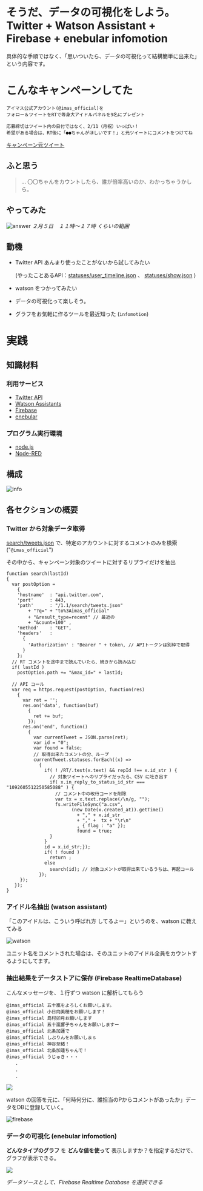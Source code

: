 # そうだ、データの可視化をしよう。Twitter + Watson Assistant + Firebase + enebular infomotion

具体的な手順ではなく、「思いついたら、データの可視化って結構簡単に出来た」という内容です。

# こんなキャンペーンしてた

```
アイマス公式アカウント(@imas_official)を
フォロー＆ツイートをRTで等身大アイドルパネルを9名にプレゼント

応募締切はツイート内の日付ではなく、2/11（月祝）いっぱい！
希望がある場合は、RT後に「●●ちゃんがほしいです！」と元ツイートにコメントをつけてね
```
[キャンペーン元ツイート](https://twitter.com/imas_official/status/1092605512250585088)


## ふと思う
> ... 〇〇ちゃんをカウントしたら、誰が倍率高いのか、わかっちゃうかしら。

## やってみた

![answer](https://dl.dropboxusercontent.com/s/56fhnenmwsuumiu/20190207-01_06.png)
*２月５日　１１時〜１７時 くらいの範囲*


## 動機
- Twitter API あんまり使ったことがないから試してみたい

   (やったことあるAPI：[statuses/user_timeline.json](https://developer.twitter.com/en/docs/tweets/timelines/api-reference/get-statuses-user_timeline.html)  、 [statuses/show.json](https://developer.twitter.com/en/docs/tweets/post-and-engage/api-reference/get-statuses-show-id) )

- watson をつかってみたい

- データの可視化って楽しそう。

- グラフをお気軽に作るツールを最近知った (`infomotion`)

# 実践

## 知識材料 
### 利用サービス
- [Twitter API](https://developer.twitter.com/)
- [Watson Assistants](https://www.ibm.com/watson/jp-ja/developercloud/conversation.html)
- [Firebase](https://firebase.google.com/?hl=ja)
- [enebular](https://www.enebular.com/ja/index.html)

### プログラム実行環境
- [node.js](https://nodejs.org/ja/)
- [Node-RED](https://nodered.org/)

## 構成
![info](https://dl.dropboxusercontent.com/s/y3l7y41we9kesl3/20190207-01_01.png)



## 各セクションの概要

### Twitter から対象データ取得
[search/tweets.json](https://developer.twitter.com/en/docs/tweets/search/api-reference/get-search-tweets.html) で、特定のアカウントに対するコメントのみを検索("`@imas_official`")

その中から、キャンペーン対象のツイートに対するリプライだけを抽出

```
function search(lastId)
{
  var postOption =
    {
    'hostname'	: "api.twitter.com",
    'port'		: 443,
    'path'		: "/1.1/search/tweets.json"
        + "?q=" + "to%3Aimas_official"
        + "&result_type=recent" // 最近の
        + "&count=100" ,
    'method'	: "GET",
    'headers'	:
      {
        'Authorization'	: "Bearer " + token, // APIトークンは別枠で取得
      }
	};
  // RT コメントを途中まで読んでいたら、続きから読み込む
  if( lastId ) 
    postOption.path += "&max_id=" + lastId;

  // API コール
  var req = https.request(postOption, function(res)
    {
      var ret = '';
      res.on('data', function(buf)
        {
          ret += buf;
        });
      res.on('end', function()
        {
          var currentTweet = JSON.parse(ret);
          var id = "0";
          var found = false;
          // 取得出来たコメントの分、ループ
          currentTweet.statuses.forEach((x) => 
            {
              if( ! /RT/.test(x.text) && repId !== x.id_str ) {
                // 対象ツイートへのリプライだったら、CSV に吐き出す
                if( x.in_reply_to_status_id_str === "1092605512250585088" ) {
                  // コメント中の改行コードを削除
                  var tx = x.text.replace(/\n/g, ""); 
                  fs.writeFileSync("a.csv",  
                        (new Date(x.created_at)).getTime()  
                          + "," + x.id_str 
                          + "," +  tx + "\r\n"
                          , { flag : "a" });
                          found = true;
                }
              }
              id = x.id_str;});
              if( ! found ) 
                return ;
              else 
                search(id);	// 対象コメントが取得出来ているうちは、再起コール
            });
     });
   });
}

```
### アイドル名抽出 (watson assistant)

「このアイドルは、こういう呼ばれ方 してるよー」というのを、watson に教えてみる

![watson](https://dl.dropboxusercontent.com/s/uw7fjb7ztiimimm/20190207-01_03.png)

ユニット名をコメントされた場合は、そのユニットのアイドル全員をカウントするようにしてます。

### 抽出結果をデータストアに保存 (Firebase RealtimeDatabase)

こんなメッセージを、１行ずつ watson に解析してもらう

```
@imas_official 五十嵐をよろしくお願いします。
@imas_official 小日向美穂をお願いします！
@imas_official 島村卯月お願いします
@imas_official 五十嵐響子ちゃんをお願いしますー
@imas_official 北条加蓮で
@imas_official しぶりんをお願いしまｓ
@imas_official 神谷奈緒！
@imas_official 北条加蓮ちゃんで！
@imas_official うじゅき・・・
　　.
　　.
　　.
```

![](https://dl.dropboxusercontent.com/s/nqv8d182ouyvo2q/20190207-01_02.png)



watson の回答を元に、「何時何分に、誰担当のPからコメントがあったか」データをDBに登録していく。

![firebase](https://dl.dropboxusercontent.com/s/3feua1t75r7yn83/20190207-01_04.png)



### データの可視化 (enebular infomotion)

**どんなタイプのグラフ** を **どんな値を使って** 表示しますか？を指定するだけで、グラフが表示できる。

![](https://dl.dropboxusercontent.com/s/1o74beyc8aw01lf/20190207-01_05.png)

*データソースとして、Firebase Realtime Database を選択できる*